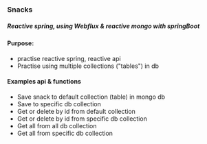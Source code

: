 ### Snacks 
##### Reactive spring, using Webflux & reactive mongo with springBoot

#### Purpose: 
- practise reactive spring, reactive api 
- Practise using multiple collections ("tables") in db

#### Examples api & functions
- Save snack to default collection (table) in mongo db 
- Save to specific db collection 
- Get or delete by id from default collection
- Get or delete by id from specific db collection
- Get all from all db collection
- Get all from specific db collection